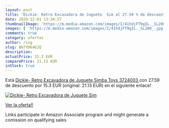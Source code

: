 ```yaml
---
layout: post
title: 'Dickie- Retro Excavadora de Juguete  Sim al 27.59 % de descuento'
date: 2020-12-01 13:34:57
thumbnailImage: 'https://m.media-amazon.com/images/I/41hdjFT9gIL._SL200_.jpg'
images: [ 'https://m.media-amazon.com/images/I/41hdjFT9gIL._SL200_.jpg' ]
comments: true
category: ofertas
author: ring
slug: B07YDK4G2Q
description:
actualPrice: 15.3 EUR
comparePrice: 21.13 EUR
inStock: true
---
```


Está [Dickie- Retro Excavadora de Juguete  Simba Toys 3724003 ](https://www.amazon.es/dp/B07YDK4G2Q/?tag=tolees-21) con 27.59 de descuento por 15.3 EUR (original: 21.13 EUR) en el siguiente enlace!

[![Dickie- Retro Excavadora de Juguete  Sim](https://m.media-amazon.com/images/I/41hdjFT9gIL._SL200_.jpg)](https://www.amazon.es/dp/B07YDK4G2Q/?tag=tolees-21)

[Ver la oferta!!](https://www.amazon.es/dp/B07YDK4G2Q/?tag=tolees-21)

Links participate in Amazon Associate program and might generate a comission on qualifying sales


